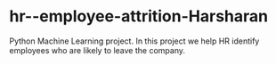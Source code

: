 # hr--employee-attrition-Harsharan
Python Machine Learning project. In this project we help HR identify employees who are likely to leave the company.
